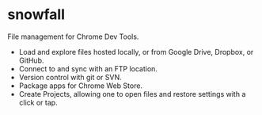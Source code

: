 snowfall
========

File management for Chrome Dev Tools.

* Load and explore files hosted locally, or from Google Drive, Dropbox, or GitHub.
* Connect to and sync with an FTP location.
* Version control with git or SVN.
* Package apps for Chrome Web Store.
* Create Projects, allowing one to open files and restore settings with a click or tap.
